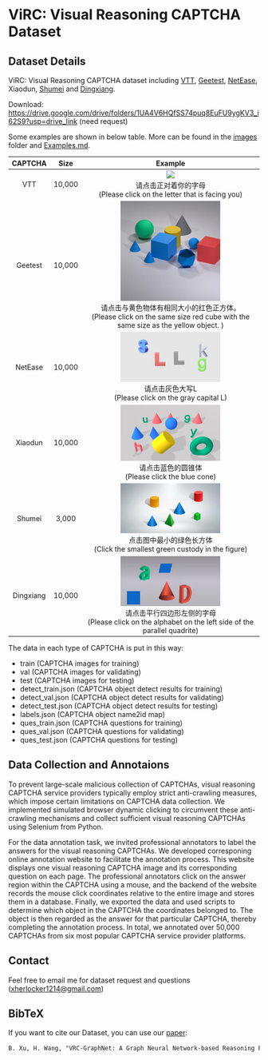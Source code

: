 # ViRC: Visual Reasoning CAPTCHA Dataset 
## Dataset Details

ViRC: Visual Reasoning CAPTCHA dataset including [VTT](https://cloud.tencent.com/product/captcha), [Geetest](https://www.geetest.com/show), [NetEase](https://dun.163.com/trial/space-inference), Xiaodun, [Shumei](https://www.ishumei.com/trial/captcha.html) and [Dingxiang](https://www.dingxiang-inc.com/business/captcha).

Download: https://drive.google.com/drive/folders/1UA4V6HQfSS74puq8EuFU9ygKV3_i62S9?usp=drive_link (need request)

Some examples are shown in below table. More can be found in the [images](./images) folder and [Examples.md](./images/Examples.md).

|  CAPTCHA  |  Size  |                           Example                            |
| :-------: | :----: | :----------------------------------------------------------: |
|    VTT    | 10,000 | <img src="D:\LearnigForCyberSecurity\pictures\vtt_000001.jpg" style="width:150pt;"><br>请点击正对着你的字母<br>(Please click on the letter that is facing you) |
|  Geetest  | 10,000 | <img src=".\images\geetest_000001.jpg" style="width:150pt;"><br>请点击与黄色物体有相同大小的红色正方体。<br>(Please click on the same size red cube with the same size as the yellow object. ) |
|  NetEase  | 10,000 | <img src=".\images\netease_000001.jpg" style="width:150pt;"><br>请点击灰色大写L<br>(Please click on the gray capital L) |
|  Xiaodun  | 10,000 | <img src=".\images\xiaodun_000001.png" style="width:150pt;"><br>请点击蓝色的圆锥体<br>(Please click the blue cone) |
|  Shumei   | 3,000  | <img src=".\images\shumei_000001.jpg" style="width:150pt;"><br>点击图中最小的绿色长方体<br>(Click the smallest green custody in the figure) |
| Dingxiang | 10,000 | <img src=".\images\dingxiang_000001.jpg" style="width:150pt;"><br>请点击平行四边形左侧的字母<br>(Please click on the alphabet on the left side of the parallel quadrite) |

The data in each type of CAPTCHA is put in this way:

* train (CAPTCHA images for training)
* val (CAPTCHA images for validating)
* test (CAPTCHA images for testing)
* detect_train.json (CAPTCHA object detect results for training)
* detect_val.json (CAPTCHA object detect results for validating)
* detect_test.json (CAPTCHA object detect results for testing)
* labels.json (CAPTCHA object name2id map)
* ques_train.json (CAPTCHA questions for training)
* ques_val.json (CAPTCHA questions for validating)
* ques_test.json (CAPTCHA questions for testing)

## Data Collection and Annotaions

To prevent large-scale malicious collection of CAPTCHAs, visual reasoning CAPTCHA service providers typically employ strict anti-crawling measures, which impose certain limitations on CAPTCHA data collection. We implemented simulated browser dynamic clicking to circumvent these anti-crawling mechanisms and collect sufficient visual reasoning CAPTCHAs using Selenium from Python. 

For the data annotation task, we invited professional annotators to label the answers for the visual reasoning CAPTCHAs. We developed corresponing online annotation website to facilitate the annotation process. This website displays one visual reasoning CAPTCHA image and its corresponding question on each page. The professional annotators click on the answer region within the CAPTCHA using a mouse, and the backend of the website records the mouse click coordinates relative to the entire image and stores them in a database. Finally, we exported the data and used scripts to determine which object in the CAPTCHA the coordinates belonged to. The object is then regarded as the answer for that particular CAPTCHA, thereby completing the annotation process. In total, we annotated over 50,000 CAPTCHAs from six most popular CAPTCHA service provider platforms.

## Contact

Feel free to email me for dataset request and questions (xherlocker1214@gmail.com)

## BibTeX

If you want to cite our Dataset, you can use our [paper]():

~~~latex
B. Xu, H. Wang, "VRC-GraphNet: A Graph Neural Network-based Reasoning Framework for Attacking Visual Reasoning Captchas". Proceeding of 19th EAI International Conference on Security and Privacy in Communication Networks (SecureComm 2023), Hong Kong, China, October 19-21, 2023. (To be published soon)
~~~

